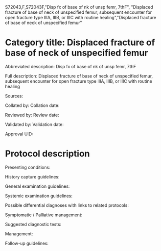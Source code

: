 S72043,F,S72043F,"Disp fx of base of nk of unsp femr, 7thF", "Displaced fracture of base of neck of unspecified femur, subsequent encounter for open fracture type IIIA, IIIB, or IIIC with routine healing","Displaced fracture of base of neck of unspecified femur"
# Category title: Displaced fracture of base of neck of unspecified femur

Abbreviated description: Disp fx of base of nk of unsp femr, 7thF

Full description: Displaced fracture of base of neck of unspecified femur, subsequent encounter for open fracture type IIIA, IIIB, or IIIC with routine healing

Sources:

Collated by:
Collation date:

Reviewed by:
Review date:

Validated by:
Validation date:

Approval UID:

# Protocol description

Presenting conditions:

History capture guidelines:

General examination guidelines:

Systemic examination guidelines:

Possible differential diagnoses with links to related protocols:

Symptomatic / Palliative management:

Suggested diagnostic tests:

Management:

Follow-up guidelines:
